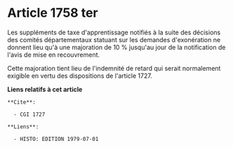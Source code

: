 # Article 1758 ter

Les suppléments de taxe d'apprentissage notifiés à la suite des décisions des comités départementaux statuant sur les
demandes d'exonération ne donnent lieu qu'à une majoration de 10 % jusqu'au jour de la notification de l'avis de mise en
recouvrement.

Cette majoration tient lieu de l'indemnité de retard qui serait normalement exigible en vertu des dispositions de l'article
1727.

**Liens relatifs à cet article**

	**Cite**:

	  - CGI 1727

	**Liens**:

	  - HISTO: EDITION 1979-07-01
